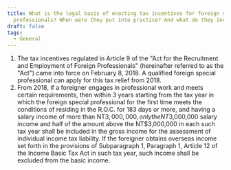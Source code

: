 ```yaml
---
title: What is the legal basis of enacting tax incentives for foreign special
  professionals? When were they put into practice? And what do they include?
draft: false
tags:
  - General
---
```

1. The tax incentives regulated in Article 9 of the "Act for the Recruitment and Employment of Foreign Professionals" (hereinafter referred to as the "Act") came into force on February 8, 2018. A qualified foreign special professional can apply for this tax relief from 2018.
2. From 2018, if a foreigner engages in professional work and meets certain requirements, then within 3 years starting from the tax year in which the foreign special professional for the first time meets the conditions of residing in the R.O.C. for 183 days or more, and having a salary income of more than NT$3,000,000, only the NT$3,000,000 salary income and half of the amount above the NT$3,000,000 in each such tax year shall be included in the gross income for the assessment of individual income tax liability. If the foreigner obtains overseas income set forth in the provisions of Subparagraph 1, Paragraph 1, Article 12 of the Income Basic Tax Act in such tax year, such income shall be excluded from the basic income.
